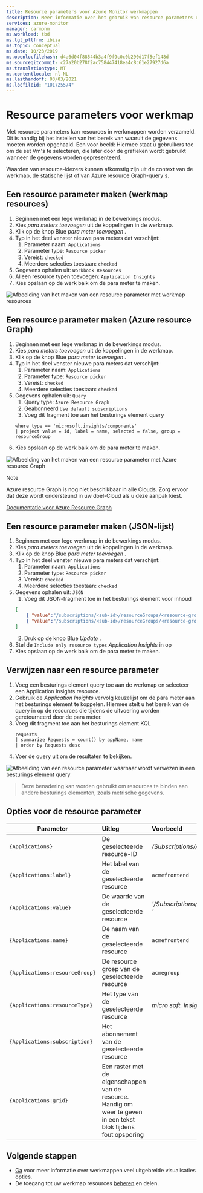 ```yaml
---
title: Resource parameters voor Azure Monitor werkmappen
description: Meer informatie over het gebruik van resource parameters om het verzamelen van resources in werkmappen toe te staan. Gebruik de resource parameters om het bereik in te stellen waaruit de gegevens moeten worden opgehaald.
services: azure-monitor
manager: carmonm
ms.workload: tbd
ms.tgt_pltfrm: ibiza
ms.topic: conceptual
ms.date: 10/23/2019
ms.openlocfilehash: d4a6d04f88544b3a4f9f9c0c0b290d17f5ef148d
ms.sourcegitcommit: c27a20b278f2ac758447418ea4c8c61e27927d6a
ms.translationtype: MT
ms.contentlocale: nl-NL
ms.lasthandoff: 03/03/2021
ms.locfileid: "101725574"
---
```

# <a name="workbook-resource-parameters"></a>Resource parameters voor werkmap

Met resource parameters kan resources in werkmappen worden verzameld. Dit is handig bij het instellen van het bereik van waaruit de gegevens moeten worden opgehaald. Een voor beeld: Hiermee staat u gebruikers toe om de set Vm's te selecteren, die later door de grafieken wordt gebruikt wanneer de gegevens worden gepresenteerd.

Waarden van resource-kiezers kunnen afkomstig zijn uit de context van de werkmap, de statische lijst of van Azure resource Graph-query's.

## <a name="creating-a-resource-parameter-workbook-resources"></a>Een resource parameter maken (werkmap resources)
1. Beginnen met een lege werkmap in de bewerkings modus.
2. Kies _para meters toevoegen_ uit de koppelingen in de werkmap.
3. Klik op de knop Blue _para meter toevoegen_ .
4. Typ in het deel venster nieuwe para meters dat verschijnt:
    1. Parameter naam: `Applications`
    2. Parameter type: `Resource picker`
    3. Vereist: `checked`
    4. Meerdere selecties toestaan: `checked`
5. Gegevens ophalen uit: `Workbook Resources`
6. Alleen resource typen toevoegen: `Application Insights`
7. Kies opslaan op de werk balk om de para meter te maken.

![Afbeelding van het maken van een resource parameter met werkmap resources](./media/workbooks-resources/resource-create.png)

## <a name="creating-a-resource-parameter-azure-resource-graph"></a>Een resource parameter maken (Azure resource Graph)
1. Beginnen met een lege werkmap in de bewerkings modus.
2. Kies _para meters toevoegen_ uit de koppelingen in de werkmap.
3. Klik op de knop Blue _para meter toevoegen_ .
4. Typ in het deel venster nieuwe para meters dat verschijnt:
    1. Parameter naam: `Applications`
    2. Parameter type: `Resource picker`
    3. Vereist: `checked`
    4. Meerdere selecties toestaan: `checked`
5. Gegevens ophalen uit: `Query`
    1. Query type: `Azure Resource Graph`
    2. Geabonneerd `Use default subscriptions`
    3. Voeg dit fragment toe aan het besturings element query
    ```kusto
    where type == 'microsoft.insights/components'
    | project value = id, label = name, selected = false, group = resourceGroup
    ```
7. Kies opslaan op de werk balk om de para meter te maken.

![Afbeelding van het maken van een resource parameter met Azure resource Graph](./media/workbooks-resources/resource-query.png)

> [!NOTE]
> Azure resource Graph is nog niet beschikbaar in alle Clouds. Zorg ervoor dat deze wordt ondersteund in uw doel-Cloud als u deze aanpak kiest.

[Documentatie voor Azure Resource Graph](../../governance/resource-graph/overview.md)

## <a name="creating-a-resource-parameter--json-list"></a>Een resource parameter maken (JSON-lijst)
1. Beginnen met een lege werkmap in de bewerkings modus.
2. Kies _para meters toevoegen_ uit de koppelingen in de werkmap.
3. Klik op de knop Blue _para meter toevoegen_ .
4. Typ in het deel venster nieuwe para meters dat verschijnt:
    1. Parameter naam: `Applications`
    2. Parameter type: `Resource picker`
    3. Vereist: `checked`
    4. Meerdere selecties toestaan: `checked`
5. Gegevens ophalen uit: `JSON`
    1. Voeg dit JSON-fragment toe in het besturings element voor inhoud
    ```json
    [
        { "value":"/subscriptions/<sub-id>/resourceGroups/<resource-group>/providers/<resource-type>/acmeauthentication", "label": "acmeauthentication", "selected":true, "group":"Acme Backend" },
        { "value":"/subscriptions/<sub-id>/resourceGroups/<resource-group>/providers/<resource-type>/acmeweb", "label": "acmeweb", "selected":false, "group":"Acme Frontend" }
    ]
    ```
    2. Druk op de knop Blue _Update_ .
6. Stel de `Include only resource types` _Application Insights_ in op
7. Kies opslaan op de werk balk om de para meter te maken.

## <a name="referencing-a-resource-parameter"></a>Verwijzen naar een resource parameter
1. Voeg een besturings element query toe aan de werkmap en selecteer een Application Insights resource.
2. Gebruik de _Application Insights_ vervolg keuzelijst om de para meter aan het besturings element te koppelen. Hiermee stelt u het bereik van de query in op de resources die tijdens de uitvoering worden geretourneerd door de para meter.
4. Voeg dit fragment toe aan het besturings element KQL
    ```kusto
    requests
    | summarize Requests = count() by appName, name
    | order by Requests desc
    ```
5. Voer de query uit om de resultaten te bekijken. 

![Afbeelding van een resource parameter waarnaar wordt verwezen in een besturings element query](./media/workbooks-resources/resource-reference.png)

> Deze benadering kan worden gebruikt om resources te binden aan andere besturings elementen, zoals metrische gegevens.

## <a name="resource-parameter-options"></a>Opties voor de resource parameter
| Parameter | Uitleg | Voorbeeld |
| ------------- |:-------------|:-------------|
| `{Applications}` | De geselecteerde resource-ID | _/Subscriptions/<sub-ID>/resourceGroups/<Resource-Group>/providers/<resource-type>/acmeauthentication_ |
| `{Applications:label}` | Het label van de geselecteerde resource | `acmefrontend` |
| `{Applications:value}` | De waarde van de geselecteerde resource | _'/Subscriptions/<sub-ID>/resourceGroups/<Resource-Group>/providers/<resource-type>/acmeauthentication '_ |
| `{Applications:name}` | De naam van de geselecteerde resource | `acmefrontend` |
| `{Applications:resourceGroup}` | De resource groep van de geselecteerde resource | `acmegroup` |
| `{Applications:resourceType}` | Het type van de geselecteerde resource | _micro soft. Insights/onderdelen_ |
| `{Applications:subscription}` | Het abonnement van de geselecteerde resource |  |
| `{Applications:grid}` | Een raster met de eigenschappen van de resource. Handig om weer te geven in een tekst blok tijdens fout opsporing  |  |

## <a name="next-steps"></a>Volgende stappen

* [Ga](./workbooks-overview.md#visualizations) voor meer informatie over werkmappen veel uitgebreide visualisaties opties.
* De toegang tot uw werkmap resources [beheren](./workbooks-access-control.md) en delen.